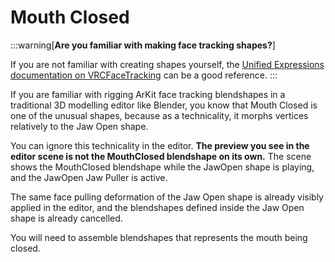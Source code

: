 ﻿---
sidebar_position: 6
---

# Mouth Closed

:::warning[**Are you familiar with making face tracking shapes?**]

If you are not familiar with creating shapes yourself, the [Unified Expressions documentation on VRCFaceTracking](https://docs.vrcft.io/docs/tutorial-avatars/tutorial-avatars-extras/unified-blendshapes)
can be a good reference.
:::

If you are familiar with rigging ArKit face tracking blendshapes in a traditional 3D modelling editor like Blender, you know that Mouth Closed is one of the unusual shapes, because as a technicality, it morphs vertices relatively to the Jaw Open shape.

You can ignore this technicality in the editor. **The preview you see in the editor scene is not the MouthClosed blendshape on its own.** The scene shows the MouthClosed blendshape while the JawOpen shape is playing, and the JawOpen Jaw Puller is active.

The same face pulling deformation of the Jaw Open shape is already visibly applied in the editor, and the blendshapes defined inside the Jaw Open shape is already cancelled.

You will need to assemble blendshapes that represents the mouth being closed.
